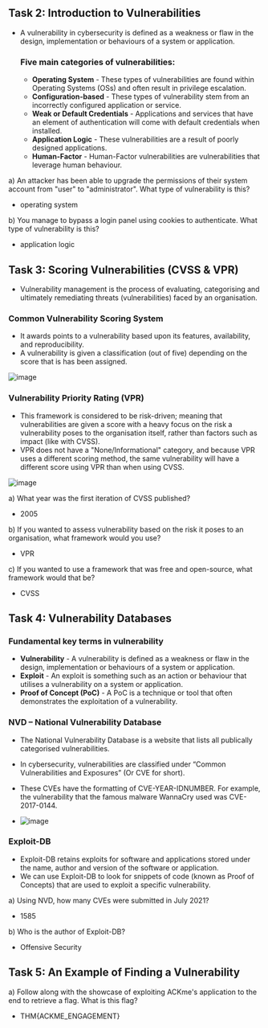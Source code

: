## Task 2: Introduction to Vulnerabilities

- A vulnerability in cybersecurity is defined as a weakness or flaw in the design, implementation or behaviours of a system or application.

  ### Five main categories of vulnerabilities:
  - **Operating System** - These types of vulnerabilities are found within Operating Systems (OSs) and often result in privilege escalation.
  - **Configuration-based** - These types of vulnerability stem from an incorrectly configured application or service.
  - **Weak or Default Credentials** - Applications and services that have an element of authentication will come with default credentials when installed.
  - **Application Logic** - These vulnerabilities are a result of poorly designed applications.
  - **Human-Factor** - Human-Factor vulnerabilities are vulnerabilities that leverage human behaviour.
 
a) An attacker has been able to upgrade the permissions of their system account from "user" to "administrator". What type of vulnerability is this?
- operating system
 
b) You manage to bypass a login panel using cookies to authenticate. What type of vulnerability is this?
- application logic

  
## Task 3: Scoring Vulnerabilities (CVSS & VPR)
- Vulnerability management is the process of evaluating, categorising and ultimately remediating threats (vulnerabilities) faced by an organisation.

### Common Vulnerability Scoring System
- It awards points to a vulnerability based upon its features, availability, and reproducibility.
- A vulnerability is given a classification (out of five) depending on the score that is has been assigned. 

![image](https://github.com/Akhilkj123/Cyber-Security/assets/65653010/ba53fe70-4b24-44fc-88da-f330cbe0c0e1)

### Vulnerability Priority Rating (VPR)
- This framework is considered to be risk-driven; meaning that vulnerabilities are given a score with a heavy focus on the risk a vulnerability poses to the organisation itself, rather than factors such as impact (like with CVSS).
- VPR does not have a "None/Informational" category, and because VPR uses a different scoring method, the same vulnerability will have a different score using VPR than when using CVSS.

 ![image](https://github.com/Akhilkj123/Cyber-Security/assets/65653010/e9656608-8402-4f74-8cc0-84b04cedd47c)

a) What year was the first iteration of CVSS published?
- 2005

b) If you wanted to assess vulnerability based on the risk it poses to an organisation, what framework would you use?
- VPR

c) If you wanted to use a framework that was free and open-source, what framework would that be?
- CVSS

## Task 4: Vulnerability Databases
### Fundamental key terms in vulnerability 
- **Vulnerability** - A vulnerability is defined as a weakness or flaw in the design, implementation or behaviours of a system or application.
- **Exploit** - An exploit is something such as an action or behaviour that utilises a vulnerability on a system or application.
- **Proof of Concept (PoC)** - A PoC is a technique or tool that often demonstrates the exploitation of a vulnerability.

### NVD – National Vulnerability Database
- The National Vulnerability Database is a website that lists all publically categorised vulnerabilities.
-  In cybersecurity, vulnerabilities are classified under “Common Vulnerabilities and Exposures” (Or CVE for short).
- These CVEs have the formatting of CVE-YEAR-IDNUMBER. For example, the vulnerability that the famous malware WannaCry used was CVE-2017-0144.

- ![image](https://github.com/Akhilkj123/Cyber-Security/assets/65653010/61354529-2e0a-4ffe-bc6b-d825688ecdf2)

### Exploit-DB
- Exploit-DB retains exploits for software and applications stored under the name, author and version of the software or application.
- We can use Exploit-DB to look for snippets of code (known as Proof of Concepts) that are used to exploit a specific vulnerability.

a) Using NVD, how many CVEs were submitted in July 2021?
- 1585

b) Who is the author of Exploit-DB?
- Offensive Security

## Task 5: An Example of Finding a Vulnerability
a) Follow along with the showcase of exploiting ACKme's application to the end to retrieve a flag. What is this flag?
- THM{ACKME_ENGAGEMENT}
